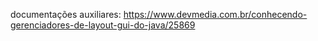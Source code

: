 

documentações auxiliares: https://www.devmedia.com.br/conhecendo-gerenciadores-de-layout-gui-do-java/25869 